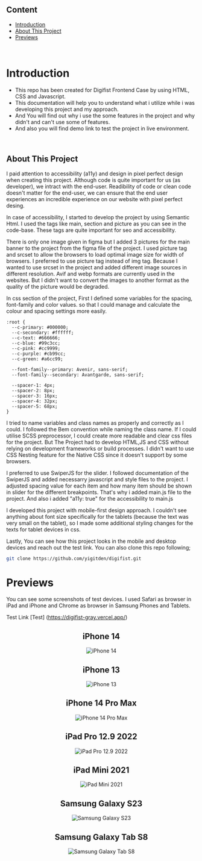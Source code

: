 
## Content

- [Introduction](#introduction)
- [About This Project](#about-this-project)
- [Previews](#previews)

<br>

# Introduction

- This repo has been created for Digifist Frontend Case by using HTML, CSS and Javascript.
- This documentation will help you to understand what i utilize while i was developing this project and my approach.
- And You will find out why i use the some features in the project and why didn't and can't use some of features.
- And also you will find demo link to test the project in live environment.

<br>

## About This Project

 I paid attention to accessibility (a11y) and design in pixel perfect design when creating this project. Although code is quite important for us (as developer), we intract with the end-user. Readibility of code or clean code doesn't matter for the end-user, we can ensure that the end user experiences an incredible experience on our website with pixel perfect desing.

 In case of accessibility, I started to develop the project by using Semantic Html. I used the tags like  main, section and picture as you can see in the code-base. These tags are quite important for seo and accessibility.

 There is only one image given in figma but I added 3 pictures for the main banner to the project from the figma file of the project. I used picture tag and srcset to allow the browsers to load optimal image size for width of browsers. I preferred to use picture tag instead of img tag. Because I wanted to use srcset in the project and added different image sources in different resolution. Avif and webp formats are currently used in the websites. But I didn't want to convert the images to another format as the quality of the picture would be degraded.

 In css section of the project, First I defined some variables for the spacing, font-family and color values. so that I could manage and calculate the colour and spacing settings more easily.

  ```
  :root {
    --c-primary: #000000;
    --c-secondary: #ffffff;
    --c-text: #666666;
    --c-blue: #99c3cc;
    --c-pink: #cc9999;
    --c-purple: #cb99cc;
    --c-green: #a6cc99;
  
    --font-family--primary: Avenir, sans-serif;
    --font-family--secondary: Avantgarde, sans-serif;
  
    --spacer-1: 4px;
    --spacer-2: 8px;
    --spacer-3: 16px;
    --spacer-4: 32px;
    --spacer-5: 68px;
  }
  ```

  I tried to name variables and class names as properly and correctly as I could. I followed the Bem convention while naming the class name. If I could utilise SCSS preprocessor, I could create more readable and clear css files for the project. But The Project had to develop HTML,JS and CSS without relying on development frameworks or build processes. I didn't want to use CSS Nesting feature for the Native CSS since it doesn't support by some browsers. 
  
  I preferred to use SwiperJS for the slider. I followed documentation of the SwiperJS and added necessarry javascript and style files to the project. I adjusted spacing value for each item and how many item should be shown in slider for the different breakpoints. That's why i added main.js file to the project. And also i added "a11y: true" for the accessibility to main.js

  I developed this project with mobile-first design approach. I couldn't see anything about font size specifically for the tablets (because the text was very small on the tablet), so I made some additional styling changes for the texts for tablet devices in css.

  Lastly, You can see how this project looks in the mobile and desktop devices and reach out the test link. You can also clone this repo following;
  ```sh
  git clone https://github.com/yigitden/digifist.git
  ```

# Previews 
 
 You can see some screenshots of test devices. I used Safari as browser in iPad and iPhone and Chrome as browser in Samsung Phones and Tablets.

 Test Link [Test] (https://digifist-gray.vercel.app/)
<center>

## iPhone 14

![iPhone 14](previews/iPhone-14.jpg)

## iPhone 13

![iPhone 13](previews/iPhone-13.jpg)

## iPhone 14 Pro Max

![iPhone 14 Pro Max](previews/iPhone-14-Pro-Max.jpg)

## iPad Pro 12.9 2022

![iPad Pro 12.9 2022](previews/iPad-Pro-12.9-2022.jpg)

## iPad Mini 2021

![iPad Mini 2021](previews/iPad-Mini-2021.jpg)

## Samsung Galaxy S23

![Samsung Galaxy S23](previews/Samsung-Galaxy-S23.jpg)

## Samsung Galaxy Tab S8

![Samsung Galaxy Tab S8](previews/Samsung-Galaxy-Tab-S8.jpg)
